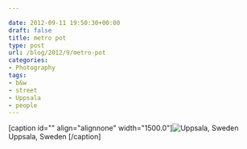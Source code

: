 ```yaml
---

date: 2012-09-11 19:50:30+00:00
draft: false
title: metro pot
type: post
url: /blog/2012/9/metro-pot
categories:
- Photography
tags:
- b&w
- street
- Uppsala
- people
---
```


[caption id="" align="alignnone" width="1500.0"]![ Uppsala, Sweden ](/images/2012-09-11-20129metro-pot/20120818-R0011634.jpg)
 Uppsala, Sweden [/caption]
